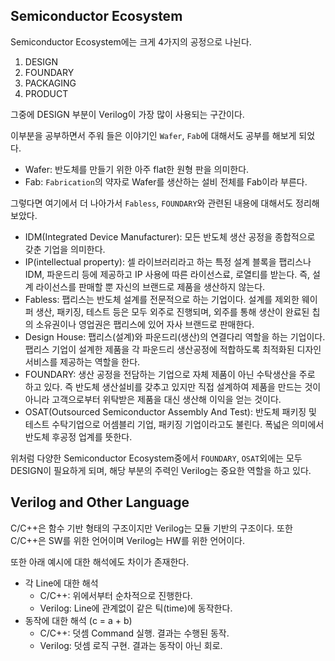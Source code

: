 ## Semiconductor Ecosystem
Semiconductor Ecosystem에는 크게 4가지의 공정으로 나뉜다.
1. DESIGN
2. FOUNDARY
3. PACKAGING
4. PRODUCT

그중에 DESIGN 부분이 Verilog이 가장 많이 사용되는 구간이다.

이부분을 공부하면서 주워 들은 이야기인 `Wafer`, `Fab`에 대해서도 공부를 해보게 되었다.

* Wafer: 반도체를 만들기 위한 아주 flat한 원형 판을 의미한다.
* Fab: `Fabrication`의 약자로 Wafer를 생산하는 설비 전체를 Fab이라 부른다.

그렇다면 여기에서 더 나아가서 `Fabless`, `FOUNDARY`와 관련된 내용에 대해서도 정리해보았다.

- IDM(Integrated Device Manufacturer): 모든 반도체 생산 공정을 종합적으로 갖춘 기업을 의미한다.
- IP(intellectual property): 셀 라이브러리라고 하는 특정 설계 블록을 팹리스나 IDM, 파운드리 등에 제공하고 IP 사용에 따른 라이선스료, 로열티를 받는다. 즉, 설계 라이선스를 판매할 뿐 자신의 브랜드로 제품을 생산하지 않는다.
- Fabless: 팹리스는 반도체 설계를 전문적으로 하는 기업이다. 설계를 제외한 웨이퍼 생산, 패키징, 테스트 등은 모두 외주로 진행되며, 외주를 통해 생산이 완료된 칩의 소유권이나 영업권은 팹리스에 있어 자사 브랜드로 판매한다.
- Design House: 팹리스(설계)와 파운드리(생산)의 연결다리 역할을 하는 기업이다. 팹리스 기업이 설계한 제품을 각 파운드리 생산공정에 적합하도록 최적화된 디자인 서비스를 제공하는 역할을 한다. 
- FOUNDARY: 생산 공정을 전담하는 기업으로 자체 제품이 아닌 수탁생산을 주로 하고 있다. 즉 반도체 생산설비를 갖추고 있지만 직접 설계하여 제품을 만드는 것이 아니라 고객으로부터 위탁받은 제품을 대신 생산해 이익을 얻는 것이다.
- OSAT(Outsourced Semiconductor Assembly And Test):  반도체 패키징 및 테스트 수탁기업으로 어셈블리 기업, 패키징 기업이라고도 불린다. 폭넓은 의미에서 반도체 후공정 업계를 뜻한다.

위처럼 다양한 Semiconductor Ecosystem중에서 `FOUNDARY`, `OSAT`외에는 모두 DESIGN이 필요하게 되며, 해당 부분의 주력인 Verilog는 중요한 역할을 하고 있다.

## Verilog and Other Language

C/C++은 함수 기반 형태의 구조이지만 Verilog는 모듈 기반의 구조이다.
또한 C/C++은 SW를 위한 언어이며 Verilog는 HW를 위한 언어이다.

또한 아래 예시에 대한 해석에도 차이가 존재한다.

- 각 Line에 대한 해석
  - C/C++: 위에서부터 순차적으로 진행한다.
  - Verilog: Line에 관계없이 같은 틱(time)에 동작한다.
- 동작에 대한 해석 (c = a + b)
  - C/C++: 덧셈 Command 실행. 결과는 수행된 동작.
  - Verilog: 덧셈 로직 구현. 결과는 동작이 아닌 회로.
